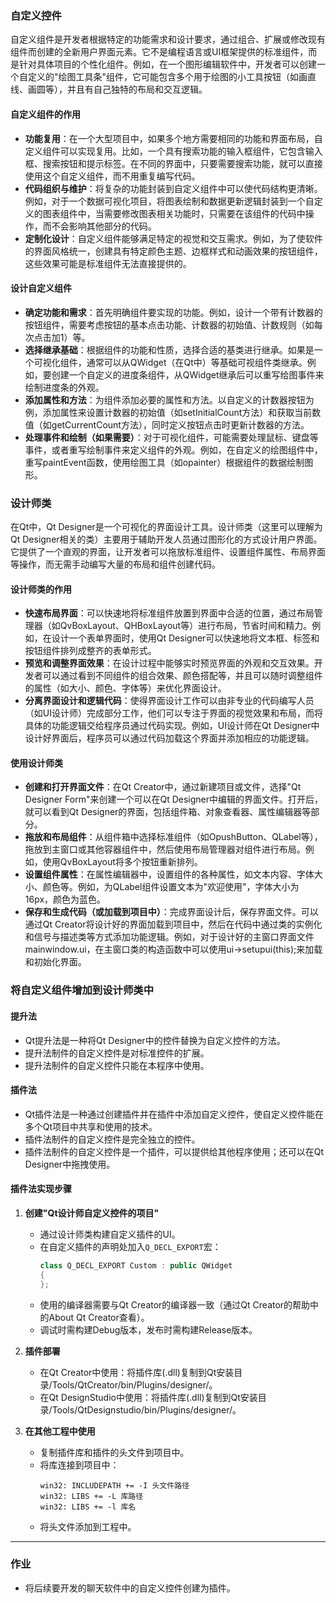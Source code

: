 ### 自定义控件  
自定义组件是开发者根据特定的功能需求和设计要求，通过组合、扩展或修改现有组件而创建的全新用户界面元素。它不是编程语言或UI框架提供的标准组件，而是针对具体项目的个性化组件。例如，在一个图形编辑软件中，开发者可以创建一个自定义的"绘图工具条"组件，它可能包含多个用于绘图的小工具按钮（如画直线、画圆等），并且有自己独特的布局和交互逻辑。  

#### 自定义组件的作用  
- **功能复用**：在一个大型项目中，如果多个地方需要相同的功能和界面布局，自定义组件可以实现复用。比如，一个具有搜索功能的输入框组件，它包含输入框、搜索按钮和提示标签。在不同的界面中，只要需要搜索功能，就可以直接使用这个自定义组件，而不用重复编写代码。  
- **代码组织与维护**：将复杂的功能封装到自定义组件中可以使代码结构更清晰。例如，对于一个数据可视化项目，将图表绘制和数据更新逻辑封装到一个自定义的图表组件中，当需要修改图表相关功能时，只需要在该组件的代码中操作，而不会影响其他部分的代码。  
- **定制化设计**：自定义组件能够满足特定的视觉和交互需求。例如，为了使软件的界面风格统一，创建具有特定颜色主题、边框样式和动画效果的按钮组件，这些效果可能是标准组件无法直接提供的。  

#### 设计自定义组件  
- **确定功能和需求**：首先明确组件要实现的功能。例如，设计一个带有计数器的按钮组件，需要考虑按钮的基本点击功能、计数器的初始值、计数规则（如每次点击加1）等。  
- **选择继承基础**：根据组件的功能和性质，选择合适的基类进行继承。如果是一个可视化组件，通常可以从QWidget（在Qt中）等基础可视组件类继承。例如，要创建一个自定义的进度条组件，从QWidget继承后可以重写给图事件来绘制进度条的外观。  
- **添加属性和方法**：为组件添加必要的属性和方法。以自定义的计数器按钮为例，添加属性来设置计数器的初始值（如setInitialCount方法）和获取当前数值（如getCurrentCount方法），同时定义按钮点击时更新计数器的方法。  
- **处理事件和绘制（如果需要）**：对于可视化组件，可能需要处理鼠标、键盘等事件，或者重写绘制事件来定义组件的外观。例如，在自定义的绘图组件中，重写paintEvent函数，使用绘图工具（如opainter）根据组件的数据绘制图形。  

### 设计师类  
在Qt中，Qt Designer是一个可视化的界面设计工具。设计师类（这里可以理解为Qt Designer相关的类）主要用于辅助开发人员通过图形化的方式设计用户界面。它提供了一个直观的界面，让开发者可以拖放标准组件、设置组件属性、布局界面等操作，而无需手动编写大量的布局和组件创建代码。  

#### 设计师类的作用  
- **快速布局界面**：可以快速地将标准组件放置到界面中合适的位置，通过布局管理器（如QvBoxLayout、QHBoxLayout等）进行布局，节省时间和精力。例如，在设计一个表单界面时，使用Qt Designer可以快速地将文本框、标签和按钮组件排列成整齐的表单形式。  
- **预览和调整界面效果**：在设计过程中能够实时预览界面的外观和交互效果。开发者可以通过看到不同组件的组合效果、颜色搭配等，并且可以随时调整组件的属性（如大小、颜色、字体等）来优化界面设计。  
- **分离界面设计和逻辑代码**：使得界面设计工作可以由非专业的代码编写人员（如UI设计师）完成部分工作，他们可以专注于界面的视觉效果和布局，而将具体的功能逻辑交给程序员通过代码实现。例如，UI设计师在Qt Designer中设计好界面后，程序员可以通过代码加载这个界面并添加相应的功能逻辑。  

#### 使用设计师类  
- **创建和打开界面文件**：在Qt Creator中，通过新建项目或文件，选择"Qt Designer Form"来创建一个可以在Qt Designer中编辑的界面文件。打开后，就可以看到Qt Designer的界面，包括组件箱、对象查看器、属性编辑器等部分。  
- **拖放和布局组件**：从组件箱中选择标准组件（如OpushButton、QLabel等），拖放到主窗口或其他容器组件中，然后使用布局管理器对组件进行布局。例如，使用QvBoxLayout将多个按钮重新排列。  
- **设置组件属性**：在属性编辑器中，设置组件的各种属性，如文本内容、字体大小、颜色等。例如，为QLabel组件设置文本为"欢迎使用"，字体大小为16px，颜色为蓝色。  
- **保存和生成代码（或加载到项目中）**：完成界面设计后，保存界面文件。可以通过Qt Creator将设计好的界面加载到项目中，然后在代码中通过类的实例化和信号与描述类等方式添加功能逻辑。例如，对于设计好的主窗口界面文件mainwindow.ui，在主窗口类的构造函数中可以使用ui->setupui(this);来加载和初始化界面。  

### 将自定义组件增加到设计师类中  

#### 提升法  
- Qt提升法是一种将Qt Designer中的控件替换为自定义控件的方法。  
- 提升法制件的自定义控件是对标准控件的扩展。  
- 提升法制件的自定义控件只能在本程序中使用。  

#### 插件法  
- Qt插件法是一种通过创建插件并在插件中添加自定义控件，使自定义控件能在多个Qt项目中共享和使用的技术。  
- 插件法制件的自定义控件是完全独立的控件。  
- 插件法制件的自定义控件是一个插件，可以提供给其他程序使用；还可以在Qt Designer中拖拽使用。  

#### 插件法实现步骤  
1. **创建"Qt设计师自定义控件的项目"**  
   - 通过设计师类构建自定义插件的UI。  
   - 在自定义插件的声明处加入`Q_DECL_EXPORT`宏：  
     ```cpp
     class Q_DECL_EXPORT Custom : public QWidget
     {
     };
     ```  
   - 使用的编译器需要与Qt Creator的编译器一致（通过Qt Creator的帮助中的About Qt Creator查看）。  
   - 调试时需构建Debug版本，发布时需构建Release版本。  

2. **插件部署**  
   - 在Qt Creator中使用：将插件库(.dll)复制到Qt安装目录/Tools/QtCreator/bin/Plugins/designer/。  
   - 在Qt DesignStudio中使用：将插件库(.dll)复制到Qt安装目录/Tools/QtDesignstudio/bin/Plugins/designer/。  

3. **在其他工程中使用**  
   - 复制插件库和插件的头文件到项目中。  
   - 将库连接到项目中：  
     ```qmake
     win32: INCLUDEPATH += -I 头文件路径
     win32: LIBS += -L 库路径
     win32: LIBS += -l 库名
     ```  
   - 将头文件添加到工程中。  

---

### 作业  
- 将后续要开发的聊天软件中的自定义控件创建为插件。